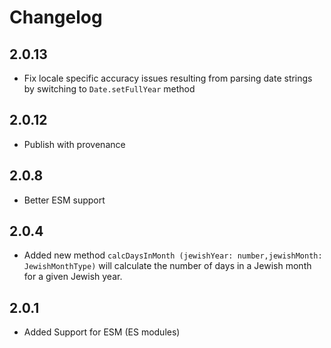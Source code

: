 # Changelog

## 2.0.13

- Fix locale specific accuracy issues resulting from parsing date strings by switching to ```Date.setFullYear``` method

## 2.0.12

- Publish with provenance

## 2.0.8

- Better ESM support

## 2.0.4

- Added new method ```calcDaysInMonth (jewishYear: number,jewishMonth: JewishMonthType)``` will calculate the number of days in a Jewish month for a given Jewish year.

## 2.0.1

- Added Support for ESM (ES modules)

